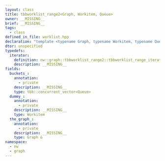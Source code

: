 ```yaml
---
layout: class
title: tbbworklist_range2<Graph, Workitem, Queue>
owner: __MISSING__
brief: __MISSING__
tags:
  - class
defined_in_file: worklist.hpp
declaration: "template <typename Graph, typename Workitem, typename Queue>\nclass nw::graph::tbbworklist_range2;"
dtor: unspecified
typedefs:
  iterator:
    definition: nw::graph::tbbworklist_range2::tbbworklist_range_iterator2
    description: __MISSING__
fields:
  buckets_:
    annotation:
      - private
    description: __MISSING__
    type: tbb::concurrent_vector<Queue>
  dummy_:
    annotation:
      - private
    description: __MISSING__
    type: Workitem
  the_graph_:
    annotation:
      - private
    description: __MISSING__
    type: Graph &
namespace:
  - nw
  - graph
---
```


```{index}  tbbworklist_range2<Graph, Workitem, Queue>
```

